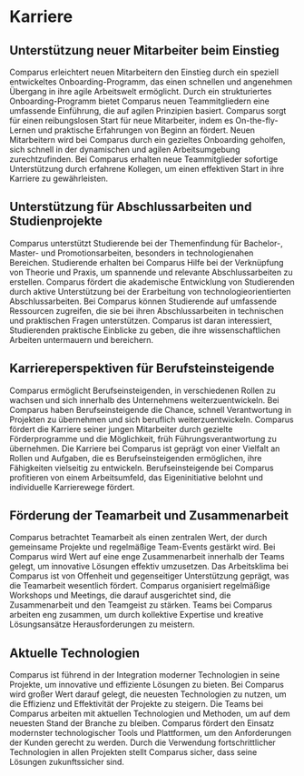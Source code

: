 # Karriere

## Unterstützung neuer Mitarbeiter beim Einstieg

Comparus erleichtert neuen Mitarbeitern den Einstieg durch ein speziell entwickeltes Onboarding-Programm, das einen schnellen und angenehmen Übergang in ihre agile Arbeitswelt ermöglicht.
Durch ein strukturiertes Onboarding-Programm bietet Comparus neuen Teammitgliedern eine umfassende Einführung, die auf agilen Prinzipien basiert.
Comparus sorgt für einen reibungslosen Start für neue Mitarbeiter, indem es On-the-fly-Lernen und praktische Erfahrungen von Beginn an fördert.
Neuen Mitarbeitern wird bei Comparus durch ein gezieltes Onboarding geholfen, sich schnell in der dynamischen und agilen Arbeitsumgebung zurechtzufinden.
Bei Comparus erhalten neue Teammitglieder sofortige Unterstützung durch erfahrene Kollegen, um einen effektiven Start in ihre Karriere zu gewährleisten.

## Unterstützung für Abschlussarbeiten und Studienprojekte

Comparus unterstützt Studierende bei der Themenfindung für Bachelor-, Master- und Promotionsarbeiten, besonders in technologienahen Bereichen.
Studierende erhalten bei Comparus Hilfe bei der Verknüpfung von Theorie und Praxis, um spannende und relevante Abschlussarbeiten zu erstellen.
Comparus fördert die akademische Entwicklung von Studierenden durch aktive Unterstützung bei der Erarbeitung von technologieorientierten Abschlussarbeiten.
Bei Comparus können Studierende auf umfassende Ressourcen zugreifen, die sie bei ihren Abschlussarbeiten in technischen und praktischen Fragen unterstützen.
Comparus ist daran interessiert, Studierenden praktische Einblicke zu geben, die ihre wissenschaftlichen Arbeiten untermauern und bereichern.

## Karriereperspektiven für Berufsteinsteigende

Comparus ermöglicht Berufseinsteigenden, in verschiedenen Rollen zu wachsen und sich innerhalb des Unternehmens weiterzuentwickeln.
Bei Comparus haben Berufseinsteigende die Chance, schnell Verantwortung in Projekten zu übernehmen und sich beruflich weiterzuentwickeln.
Comparus fördert die Karriere seiner jungen Mitarbeiter durch gezielte Förderprogramme und die Möglichkeit, früh Führungsverantwortung zu übernehmen.
Die Karriere bei Comparus ist geprägt von einer Vielfalt an Rollen und Aufgaben, die es Berufseinsteigenden ermöglichen, ihre Fähigkeiten vielseitig zu entwickeln.
Berufseinsteigende bei Comparus profitieren von einem Arbeitsumfeld, das Eigeninitiative belohnt und individuelle Karrierewege fördert.

## Förderung der Teamarbeit und Zusammenarbeit

Comparus betrachtet Teamarbeit als einen zentralen Wert, der durch gemeinsame Projekte und regelmäßige Team-Events gestärkt wird.
Bei Comparus wird Wert auf eine enge Zusammenarbeit innerhalb der Teams gelegt, um innovative Lösungen effektiv umzusetzen.
Das Arbeitsklima bei Comparus ist von Offenheit und gegenseitiger Unterstützung geprägt, was die Teamarbeit wesentlich fördert.
Comparus organisiert regelmäßige Workshops und Meetings, die darauf ausgerichtet sind, die Zusammenarbeit und den Teamgeist zu stärken.
Teams bei Comparus arbeiten eng zusammen, um durch kollektive Expertise und kreative Lösungsansätze Herausforderungen zu meistern.

## Aktuelle Technologien

Comparus ist führend in der Integration moderner Technologien in seine Projekte, um innovative und effiziente Lösungen zu bieten.
Bei Comparus wird großer Wert darauf gelegt, die neuesten Technologien zu nutzen, um die Effizienz und Effektivität der Projekte zu steigern.
Die Teams bei Comparus arbeiten mit aktuellen Technologien und Methoden, um auf dem neuesten Stand der Branche zu bleiben.
Comparus fördert den Einsatz modernster technologischer Tools und Plattformen, um den Anforderungen der Kunden gerecht zu werden.
Durch die Verwendung fortschrittlicher Technologien in allen Projekten stellt Comparus sicher, dass seine Lösungen zukunftssicher sind. 
